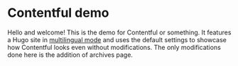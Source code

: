 # Contentful demo

Hello and welcome!
This is the demo for Contentful or something.
It features a Hugo site in [multilingual mode](https://gohugo.io/content-management/multilingual/) and uses the default settings to showcase how Contentful looks even without modifications.
The only modifications done here is the addition of archives page.
